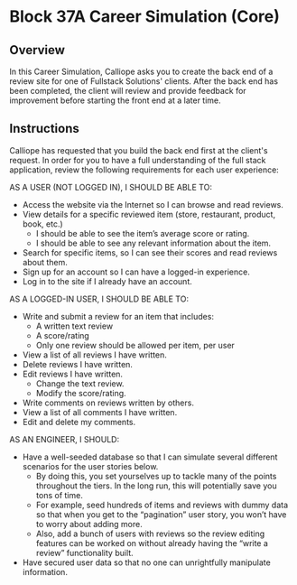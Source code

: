 # Block 37A Career Simulation (Core)

## Overview
In this Career Simulation, Calliope asks you to create the back end of a review site for one of Fullstack Solutions' clients. After the back end has been completed, the client will review and provide feedback for improvement before starting the front end at a later time.

## Instructions
Calliope has requested that you build the back end first at the client's request. In order for you to have a full understanding of the full stack application, review the following requirements for each user experience: 

AS A USER (NOT LOGGED IN), I SHOULD BE ABLE TO:
- Access the website via the Internet so I can browse and read reviews.
- View details for a specific reviewed item (store, restaurant, product, book, etc.)
    - I should be able to see the item’s average score or rating.
    - I should be able to see any relevant information about the item.
- Search for specific items, so I can see their scores and read reviews about them.
- Sign up for an account so I can have a logged-in experience.
- Log in to the site if I already have an account.

AS A LOGGED-IN USER, I SHOULD BE ABLE TO:
- Write and submit a review for an item that includes:
    - A written text review
    - A score/rating
    - Only one review should be allowed per item, per user
- View a list of all reviews I have written.
- Delete reviews I have written.
- Edit reviews I have written.
    - Change the text review.
    - Modify the score/rating.
- Write comments on reviews written by others.
- View a list of all comments I have written.
- Edit and delete my comments.

AS AN ENGINEER, I SHOULD:
- Have a well-seeded database so that I can simulate several different scenarios for the user stories below.
    - By doing this, you set yourselves up to tackle many of the points throughout the tiers. In the long run, this will potentially save you tons of time.
    - For example, seed hundreds of items and reviews with dummy data so that when you get to the “pagination” user story, you won’t have to worry about adding more.
    - Also, add a bunch of users with reviews so the review editing features can be worked on without already having the “write a review” functionality built.
- Have secured user data so that no one can unrightfully manipulate information.